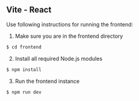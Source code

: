 ## Vite - React

Use following instructions for running the frontend:

1. Make sure you are in the frontend directory
```bash
$ cd frontend
```

2. Install all required Node.js modules
```bash
$ npm install
```

3. Run the frontend instance
```bash
$ npm run dev
```